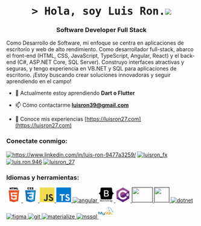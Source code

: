 <div align="center">
<h1 align="center"><tt align="center">&gt; Hola, soy Luis Ron.</tt><img src="https://media.giphy.com/media/mGcNjsfWAjY5AEZNw6/giphy.gif" width="40" /></h1>
   
</div>
<h3 align="center">Software Developer Full Stack</h3>

Como Desarrollo de Software, mi enfoque se centra en aplicaciones de escritorio y web de alto rendimiento. Como desarrollador full-stack, abarco el front-end (HTML, CSS, JavaScript, TypeScript, Angular, React) y el back-end (C#, ASP.NET Core, SQL Server). Construyo interfaces atractivas y seguras, y tengo experiencia en VB.NET y SQL para aplicaciones de escritorio. ¡Estoy buscando crear soluciones innovadoras y seguir aprendiendo en el campo!

- 🌱 Actualmente estoy aprendiendo **Dart o Flutter**

- 📫 Cómo contactarme **luisron39@gmail.com**

- 📄 Conoce mis experiencias [https://luisron27.com](https://luisron27.com)

<h3 align="left">Conectate conmigo:</h3>
<p align="left">
<a href="https://linkedin.com/in/https://www.linkedin.com/in/luis-ron-9477a3259/" target="blank"><img align="center" src="https://raw.githubusercontent.com/rahuldkjain/github-profile-readme-generator/master/src/images/icons/Social/linked-in-alt.svg" alt="https://www.linkedin.com/in/luis-ron-9477a3259/" height="30" width="40" /></a>
<a href="https://twitter.com/luisron_fx" target="blank"><img align="center" src="https://raw.githubusercontent.com/rahuldkjain/github-profile-readme-generator/master/src/images/icons/Social/twitter.svg" alt="luisron_fx" height="30" width="40" /></a>
<a href="https://fb.com/luis.ron.946" target="blank"><img align="center" src="https://raw.githubusercontent.com/rahuldkjain/github-profile-readme-generator/master/src/images/icons/Social/facebook.svg" alt="luis.ron.946" height="30" width="40" /></a>
<a href="https://instagram.com/luisron_27" target="blank"><img align="center" src="https://raw.githubusercontent.com/rahuldkjain/github-profile-readme-generator/master/src/images/icons/Social/instagram.svg" alt="luisron_27" height="30" width="40" /></a>
</p>

<h3 align="left">Idiomas y herramientas:</h3>

<p align="left">

  <!-- HTML5 -->
  <a href="https://www.w3.org/html/" target="_blank" rel="noreferrer">
    <img src="https://raw.githubusercontent.com/devicons/devicon/master/icons/html5/html5-original-wordmark.svg" alt="html5" width="40" height="40"/>
  </a>

  <!-- CSS3 -->
  <a href="https://www.w3schools.com/css/" target="_blank" rel="noreferrer">
    <img src="https://raw.githubusercontent.com/devicons/devicon/master/icons/css3/css3-original-wordmark.svg" alt="css3" width="40" height="40"/>
  </a>

  <!-- JavaScript -->
  <a href="https://developer.mozilla.org/en-US/docs/Web/JavaScript" target="_blank" rel="noreferrer">
    <img src="https://raw.githubusercontent.com/devicons/devicon/master/icons/javascript/javascript-original.svg" alt="javascript" width="40" height="40"/>
  </a>

  <!-- TypeScript -->
  <a href="https://www.typescriptlang.org/" target="_blank" rel="noreferrer">
    <img src="https://raw.githubusercontent.com/devicons/devicon/master/icons/typescript/typescript-original.svg" alt="typescript" width="40" height="40"/>
  </a>
  
  <!-- Angular -->
  <a href="https://angular.io" target="_blank" rel="noreferrer">
    <img src="https://miro.medium.com/v2/resize:fit:720/format:webp/1*Klh1l7wkoG6PDPb9A5oCHQ.png" alt="angular" width="45" height="45"/>
  </a>

  <!-- Bootstrap -->
  <a href="https://getbootstrap.com" target="_blank" rel="noreferrer">
    <img src="https://raw.githubusercontent.com/devicons/devicon/master/icons/bootstrap/bootstrap-plain-wordmark.svg" alt="bootstrap" width="40" height="40"/>
  </a>

  <!-- C# -->
  <a href="https://www.w3schools.com/cs/" target="_blank" rel="noreferrer">
    <img src="https://raw.githubusercontent.com/devicons/devicon/master/icons/csharp/csharp-original.svg" alt="csharp" width="40" height="40"/>
  </a>

   <!-- PHP -->
  <a href="">
    <img src="https://upload.wikimedia.org/wikipedia/commons/thumb/2/27/PHP-logo.svg/1280px-PHP-logo.svg.png"  width="55" height="40"/>
  </a>

  <!-- VB -->
  <a href="">
    <img src="https://upload.wikimedia.org/wikipedia/commons/4/40/VB.NET_Logo.svg"  width="40" height="40"/>
  </a>
  
  <!-- .NET -->
  <a href="https://dotnet.microsoft.com/" target="_blank" rel="noreferrer">
    <img src="https://upload.wikimedia.org/wikipedia/commons/e/ee/.NET_Core_Logo.svg" alt="dotnet" width="40" height="40"/>
  </a>

  <!-- Figma -->
  <a href="https://www.figma.com/" target="_blank" rel="noreferrer">
    <img src="https://www.vectorlogo.zone/logos/figma/figma-icon.svg" alt="figma" width="40" height="40"/>
  </a>

  <!-- Git -->
  <a href="https://git-scm.com/" target="_blank" rel="noreferrer">
    <img src="https://www.vectorlogo.zone/logos/git-scm/git-scm-icon.svg" alt="git" width="40" height="40"/>
  </a>

  <!-- Materialize CSS -->
  <a href="https://materializecss.com/" target="_blank" rel="noreferrer">
    <img src="https://raw.githubusercontent.com/prplx/svg-logos/5585531d45d294869c4eaab4d7cf2e9c167710a9/svg/materialize.svg" alt="materialize" width="40" height="40"/>
  </a>

  <!-- Microsoft SQL Server -->
  <a href="https://www.microsoft.com/en-us/sql-server" target="_blank" rel="noreferrer">
    <img src="https://www.svgrepo.com/show/303229/microsoft-sql-server-logo.svg" alt="mssql" width="40" height="40"/>
  </a>

  <!-- MySQL -->
  <a href="https://www.mysql.com/" target="_blank" rel="noreferrer">
    <img src="https://raw.githubusercontent.com/devicons/devicon/master/icons/mysql/mysql-original-wordmark.svg" alt="mysql" width="40" height="40"/>
  </a>

  
</p>


